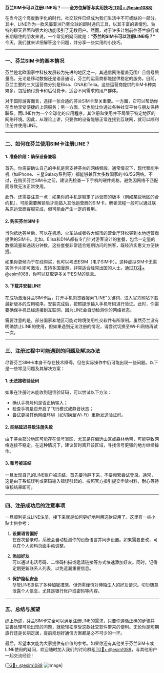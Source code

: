 **芬兰SIM卡可以注册LINE吗？——全方位解答与实用技巧[[TG💪+ @esim1088](https://t.me/s/esim1088)]**

在当今这个高度数字化的时代，社交软件已经成为我们生活中不可或缺的一部分。其中，LINE作为一款风靡亚洲乃至全球的即时通讯工具，以其丰富的表情包、独特的聊天界面和强大的功能吸引了无数用户。然而，对于许多计划前往芬兰旅行或长期居住的朋友来说，一个常见的疑问就是：**“芬兰的SIM卡可以注册LINE吗？”** 今天，我们就来详细解答这个问题，并分享一些实用的小技巧。

---

### 一、芬兰SIM卡的基本情况

芬兰是北欧国家中科技发展较为先进的地区之一，其通信网络覆盖范围广且信号质量高。无论是移动数据还是语音通话，芬兰的运营商都能提供稳定的服务。目前，芬兰主要的三大运营商分别是Elisa、DNA和Telia。这些运营商提供的SIM卡种类繁多，包括预付费卡和后付费卡，适合不同需求的用户群体。

对于国际游客而言，选择一张合适的芬兰SIM卡至关重要。一方面，它可以帮助你在当地享受便捷的上网服务；另一方面，它也能让你通过各种社交平台与朋友保持联系。而LINE作为一个全球化的应用程序，其注册和使用并不局限于特定地区的网络环境。因此，从理论上讲，只要你的设备能够正常连接到互联网，就可以顺利注册并使用LINE。

---

### 二、如何在芬兰使用SIM卡注册LINE？

#### 1. **准备阶段：确保设备兼容**
首先，你需要确认自己的手机是否支持芬兰的网络频段。通常情况下，现代智能手机（如iPhone、三星Galaxy系列等）都能够兼容大多数国家的4G/5G网络。不过，在购买芬兰SIM卡之前，建议先检查一下手机的硬件规格，避免因网络不匹配而导致无法正常使用。

此外，还需要注意一点：如果你的手机是锁定了运营商的版本（例如某些地区的合约机），可能需要解锁后才能插入其他运营商的SIM卡。解锁流程一般可以通过联系原运营商客服完成，但可能会产生一定的费用。

#### 2. **购买芬兰SIM卡**
当你抵达芬兰后，可以在机场、火车站或者各大城市的营业厅轻松买到本地运营商提供的SIM卡。比如，Elisa和DNA都有专门针对游客设计的套餐，包含一定量的数据流量和通话分钟数。这些套餐非常适合短期访问的旅客，既经济实惠又方便快捷。

如果你更倾向于在线购买，也可以考虑ESIM（电子SIM卡）。这种虚拟SIM卡无需实体卡片即可激活，支持多国漫游，非常适合经常出国的人士。通过[TG💪+ @esim1088](https://t.me/s/esim1088)，你可以获取更多关于ESIM的信息。

#### 3. **下载并安装LINE**
在成功激活芬兰SIM卡后，打开手机浏览器搜索“LINE”关键词，进入官方网站下载最新版本的应用程序。安装完成后，按照提示输入手机号码进行验证。此时，你需要确保手机已经连接到互联网，因为LINE会自动检测你的网络状态。

需要注意的是，部分国家和地区可能对跨境使用社交软件有所限制。虽然芬兰没有明确禁止LINE的使用，但如果遇到无法注册的情况，请尝试切换至Wi-Fi网络再试一次。

---

### 三、注册过程中可能遇到的问题及解决办法

尽管芬兰SIM卡本身不存在技术障碍，但在实际操作中仍可能出现一些问题。以下是一些常见问题及其解决方案：

#### 1. **无法接收验证码**
如果在注册时未能收到短信验证码，可以尝试以下方法：
- 确认手机号码是否正确输入；
- 检查手机是否开启了飞行模式或静音状态；
- 尝试更换其他网络环境（如切换至Wi-Fi）重新发送验证码。

#### 2. **网络延迟导致注册失败**
由于芬兰部分地区可能存在信号盲区，尤其是在偏远山区或森林地带，可能导致网络连接不稳定。在这种情况下，建议暂时离开该区域，寻找信号更强的地方继续操作。

#### 3. **账号被冻结**
一旦发现自己的LINE账户被冻结，首先要冷静下来，不要频繁尝试登录。通常，这是由于系统误判或密码输入错误引起的。按照官方指引提交申诉材料，耐心等待审核结果即可。

---

### 四、注册成功后的注意事项

一旦顺利完成LINE注册，接下来就是如何更好地利用这款应用了。这里有一些小贴士供参考：

1. **设置语言偏好**  
   在首次登录时，系统会自动检测你的设备语言并同步设置。如果需要更改，可以在个人资料页面手动调整。

2. **添加好友**  
   可以通过电话号码、二维码扫描或邀请链接等方式快速添加好友。同时，记得定期更新联系人列表，以免遗漏重要信息。

3. **保护隐私安全**  
   尽管LINE提供了多种加密措施，但仍需谨慎对待陌生人的好友请求。切勿随意泄露个人信息，尤其是银行账户或密码等内容。

---

### 五、总结与展望

综上所述，芬兰SIM卡完全可以满足注册LINE的需求，只要你遵循正确的步骤并妥善处理可能出现的问题，就能轻松享受这款社交软件带来的便利。无论你是短期旅行还是长期定居，提前规划好通信方案都是必不可少的一环。

最后，希望本文能为大家提供有价值的参考。如果你还有其他关于芬兰SIM卡或LINE使用的疑问，欢迎随时加入我们的讨论群组[TG💪+ @esim1088](https://t.me/s/esim1088)，与其他用户一起交流经验！

[[TG💪+ @esim1088](https://t.me/s/esim1088) ![Image](https://i.postimg.cc/4NQfJmqS/Snipaste-2025-05-13-00-14-12.png)]